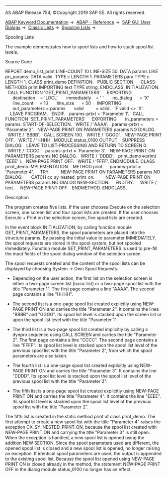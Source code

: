   

* * *

AS ABAP Release 754, ©Copyright 2019 SAP SE. All rights reserved.

[ABAP Keyword Documentation](javascript:call_link\('abenabap.htm'\)) →  [ABAP − Reference](javascript:call_link\('abenabap_reference.htm'\)) →  [SAP GUI User Dialogs](javascript:call_link\('abenabap_screens.htm'\)) →  [Classic Lists](javascript:call_link\('abenabap_dynpro_list.htm'\)) →  [Spooling Lists](javascript:call_link\('abenprint.htm'\)) → 

Spooling Lists

The example demonstrates how to spool lists and how to stack spool list levels.

Source Code

REPORT demo\_list\_print LINE-COUNT 10 LINE-SIZE 50.
DATA params LIKE pri\_params.
DATA valid  TYPE c LENGTH 1.
PARAMETERS para TYPE c LENGTH 1.
CLASS print\_demo DEFINITION.
  PUBLIC SECTION.
    CLASS-METHODS print IMPORTING text TYPE string.
ENDCLASS.
INITIALIZATION.
  CALL FUNCTION 'GET\_PRINT\_PARAMETERS'
    EXPORTING
      destination    = 'LOCL'
      immediately    = ' '
      no\_dialog      = 'X'
      line\_count     = 10
      line\_size      = 50
    IMPORTING
      out\_parameters = params
      valid          = valid.
  IF valid <> 'X'.
    LEAVE PROGRAM.
  ENDIF.
  params-prtxt = 'Parameter 1'.
  CALL FUNCTION 'SET\_PRINT\_PARAMETERS'
    EXPORTING
      in\_parameters = params.
START-OF-SELECTION.
  WRITE / 'AAAA'.
  params-prtxt = 'Parameter 2'.
  NEW-PAGE PRINT ON PARAMETERS params NO DIALOG.
  WRITE / 'BBBB'.
  CALL SCREEN 100.
  WRITE / 'GGGG'.
  NEW-PAGE PRINT OFF.
  WRITE / 'HHHH'.
MODULE status\_0100 OUTPUT.
  SUPPRESS DIALOG.
  LEAVE TO LIST-PROCESSING AND RETURN TO SCREEN 0.
  WRITE / 'CCCC'.
  params-prtxt = 'Parameter 3'.
  NEW-PAGE PRINT ON PARAMETERS params NO DIALOG.
  WRITE / 'DDDD'.
  print\_demo=>print( 'EEEE' ).
  NEW-PAGE PRINT OFF.
  WRITE / 'FFFF'.
ENDMODULE.
CLASS print\_demo IMPLEMENTATION.
  METHOD print.
    params-prtxt = 'Parameter 4'.
    TRY.
        NEW-PAGE PRINT ON PARAMETERS params NO DIALOG.
      CATCH cx\_sy\_nested\_print\_on.
        NEW-PAGE PRINT ON PARAMETERS params NO DIALOG NEW-SECTION.
    ENDTRY.
    WRITE / text.
    NEW-PAGE PRINT OFF.
  ENDMETHOD.
ENDCLASS.

Description

The program creates five lists. If the user chooses Execute on the selection screen, one screen list and four spool lists are created. If the user chooses Execute + Print on the selection screen, five spool lists are created.

In the event block INITIALIZATION, by calling function module GET\_PRINT\_PARAMETERS, the spool parameters are placed into the structure params. By passing the initial value to parameter IMMEDIATELY, the spool requests are stored in the spool system, but not spooled immediately. Function module SET\_PRINT\_PARAMETERS is used to pre-fill the input fields of the spool dialog window of the selection screen.

The spool requests created and the content of the spool lists can be displayed by choosing System → Own Spool Requests.

-   Depending on the user action, the first list on the selection screen is either a two-page screen list (basic list) or a two-page spool list with the title "Parameter 1". The first page contains a line "AAAA". The second page contains a line "HHHH".

-   The second list is a one-page spool list created explicitly using NEW-PAGE PRINT ON and carries the title "Parameter 2". It contains the lines "BBBB" and "GGGG". Its spool list level is stacked upon the screen list or upon the spool list level with the title "Parameter 1".

-   The third list is a two-page spool list created implicitly by calling a dynpro sequence using CALL SCREEN and carries the title "Parameter 2". The first page contains a line "CCCC". The second page contains a line "FFFF". Its spool list level is stacked upon the spool list level of the previous spool list with the title "Parameter 2", from which the spool parameters are also taken.

-   The fourth list is a one-page spool list created explicitly using NEW-PAGE PRINT ON and carries the title "Parameter 3". It contains the line "DDDD". Its spool list level is stacked upon the spool list level of the previous spool list with the title "Parameter 2".

-   The fifth list is a one-page spool list created explicitly using NEW-PAGE PRINT ON and carries the title "Parameter 4". It contains the line "EEEE". Its spool list level is stacked upon the spool list level of the previous spool list with the title "Parameter 2".

The fifth list is created in the static method print of class print\_demo. The first attempt to create a new spool list with the title "Parameter 4" raises the exception CX\_SY\_NESTED\_PRINT\_ON, because the spool list created with NEW-PAGE PRINT ON and carrying the title "Parameter 3" is still open. When the exception is handled, a new spool list is opened using the addition NEW SECTION. Since the spool parameters used are different, the opened spool list is closed and a new spool list is opened, no longer raising an exception. If identical spool parameters are used, the output is appended to the existing spool list. Because the spool list opened using NEW-PAGE PRINT ON is closed already in the method, the statement NEW-PAGE PRINT OFF in the dialog module status\_0100 no longer has an effect.